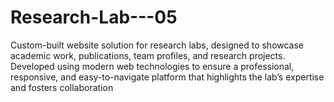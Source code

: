 # Research-Lab---05
Custom-built website solution for research labs, designed to showcase academic work, publications, team profiles, and research projects. Developed using modern web technologies to ensure a professional, responsive, and easy-to-navigate platform that highlights the lab’s expertise and fosters collaboration
